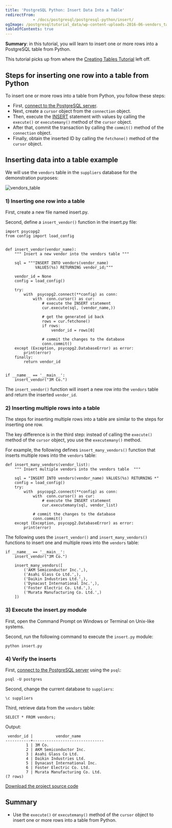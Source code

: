 ```yaml
---
title: 'PostgreSQL Python: Insert Data Into a Table'
redirectFrom: 
            - /docs/postgresql/postgresql-python/insert/
ogImage: /postgresqltutorial_data/wp-content-uploads-2016-06-vendors_table.png
tableOfContents: true
---
```


**Summary**: in this tutorial, you will learn to insert one or more rows into a PostgreSQL table from Python.



This tutorial picks up from where the [Creating Tables Tutorial](https://www.postgresqltutorial.com/postgresql-python/create-tables/) left off.



## Steps for inserting one row into a table from Python



To insert one or more rows into a table from Python, you follow these steps:



- First, [connect to the PostgreSQL server](https://www.postgresqltutorial.com/postgresql-python/connect/).
- Next, create a `cursor` object from the `connection` object.
- Then, execute the [INSERT](/docs/postgresql/postgresql-insert) statement with values by calling the `execute()` or `executemany()` method of the `cursor` object.
- After that, commit the transaction by calling the `commit()` method of the `connection` object.
- Finally, obtain the inserted ID by calling the `fetchone()` method of the `cursor` object.


## Inserting data into a table example



We will use the `vendors` table in the `suppliers` database for the demonstration purposes:



![vendors_table](/postgresqltutorial_data/wp-content-uploads-2016-06-vendors_table.png)



### 1) Inserting one row into a table



First, create a new file named insert.py.



Second, define a `insert_vendor()` function in the insert.py file:



```
import psycopg2
from config import load_config


def insert_vendor(vendor_name):
    """ Insert a new vendor into the vendors table """

    sql = """INSERT INTO vendors(vendor_name)
             VALUES(%s) RETURNING vendor_id;"""

    vendor_id = None
    config = load_config()

    try:
        with  psycopg2.connect(**config) as conn:
            with  conn.cursor() as cur:
                # execute the INSERT statement
                cur.execute(sql, (vendor_name,))

                # get the generated id back
                rows = cur.fetchone()
                if rows:
                    vendor_id = rows[0]

                # commit the changes to the database
                conn.commit()
    except (Exception, psycopg2.DatabaseError) as error:
        print(error)
    finally:
        return vendor_id


if __name__ == '__main__':
    insert_vendor("3M Co.")
```



The `insert_vendor()` function will insert a new row into the `vendors` table and return the inserted `vendor_id`.



### 2) Inserting multiple rows into a table



The steps for inserting multiple rows into a table are similar to the steps for inserting one row.



The key difference is in the third step: instead of calling the `execute()` method of the `cursor` object, you use the `executemany()` method.



For example, the following defines `insert_many_vendors()` function that inserts multiple rows into the `vendors` table:



```
def insert_many_vendors(vendor_list):
    """ Insert multiple vendors into the vendors table  """

    sql = "INSERT INTO vendors(vendor_name) VALUES(%s) RETURNING *"
    config = load_config()
    try:
        with  psycopg2.connect(**config) as conn:
            with  conn.cursor() as cur:
                # execute the INSERT statement
                cur.executemany(sql, vendor_list)

            # commit the changes to the database
            conn.commit()
    except (Exception, psycopg2.DatabaseError) as error:
        print(error)
```



The following uses the `insert_vendor()` and `insert_many_vendors()` functions to insert one and multiple rows into the `vendors` table:



```
if __name__ == '__main__':
    insert_vendor("3M Co.")

    insert_many_vendors([
        ('AKM Semiconductor Inc.',),
        ('Asahi Glass Co Ltd.',),
        ('Daikin Industries Ltd.',),
        ('Dynacast International Inc.',),
        ('Foster Electric Co. Ltd.',),
        ('Murata Manufacturing Co. Ltd.',)
    ])
```



### 3) Execute the insert.py module



First, open the Command Prompt on Windows or Terminal on Unix-like systems.



Second, run the following command to execute the `insert.py` module:



```
python insert.py
```



### 4) Verify the inserts



First, [connect to the PostgreSQL server](https://www.postgresqltutorial.com/postgresql-python/connect/) using the `psql`:



```
psql -U postgres
```



Second, change the current database to `suppliers`:



```
\c suppliers
```



Third, retrieve data from the `vendors` table:



```
SELECT * FROM vendors;
```



Output:



```
 vendor_id |          vendor_name
-----------+-------------------------------
         1 | 3M Co.
         2 | AKM Semiconductor Inc.
         3 | Asahi Glass Co Ltd.
         4 | Daikin Industries Ltd.
         5 | Dynacast International Inc.
         6 | Foster Electric Co. Ltd.
         7 | Murata Manufacturing Co. Ltd.
(7 rows)
```



[Download the project source code](https://www.postgresqltutorial.com/wp-content/uploads/2024/01/insert.zip)



## Summary



- Use the `execute()` or `executemany()` method of the `cursor` object to insert one or more rows into a table from Python.
